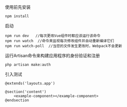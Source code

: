 使用前先安装

```
npm install
```

启动

```
npm run dev   //每次更改Vue组件时都应该运行该命令
npm run watch  //命令来监视每次修改组件并自动重新编译它们
npm run watch-poll  //当您的文件发生更改时，Webpack不会更新
```

运行Artisan命令来构建应用程序的身份验证和注册

```
php artisan make:auth
```

引入测试

```
@extends('layouts.app')

@section('content')
    <example-component></example-component>
@endsection
```



